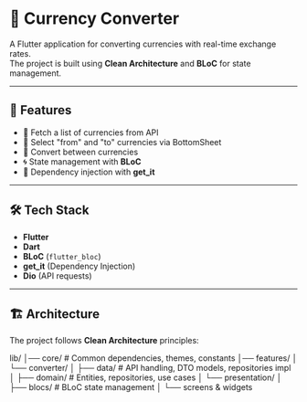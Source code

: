 # 💱 Currency Converter

A Flutter application for converting currencies with real-time exchange rates.  
The project is built using **Clean Architecture** and **BLoC** for state management.  

---

## 🚀 Features
- 📌 Fetch a list of currencies from API  
- 🔄 Select "from" and "to" currencies via BottomSheet  
- 💱 Convert between currencies  
- 🌀 State management with **BLoC**  
- 🧩 Dependency injection with **get_it**  

---

## 🛠️ Tech Stack
- **Flutter**  
- **Dart**  
- **BLoC** (`flutter_bloc`)  
- **get_it** (Dependency Injection)  
- **Dio** (API requests)  

---

## 🏗️ Architecture
The project follows **Clean Architecture** principles:

lib/
│── core/ # Common dependencies, themes, constants
│── features/
│ └── converter/
│ ├── data/ # API handling, DTO models, repositories impl
│ ├── domain/ # Entities, repositories, use cases
│ └── presentation/
│ ├── blocs/ # BLoC state management
│ └── screens & widgets
